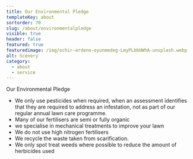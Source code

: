 ```yaml
---
title: Our Environmental Pledge
templateKey: about
sortorder: 70
slug: /about/environmentalpledge
visible: true
header: false
featured: true
featuredimage: /img/ochir-erdene-oyunmedeg-LmyPLbbUWhA-unsplash.webp
alt: Scenery
category:
  - about
  - service
---
```


Our Environmental Pledge

- We only use pesticides when required, when an assessment identifies that they
  are required to address an infestation, not as part of our regular annual lawn
  care programme.
- Many of our fertilisers are semi or fully organic
- we specialise in mechanical treatments to improve your lawn
- We do not use high nitrogen fertilisers
- We recycle the waste taken from scarification.
- We only spot treat weeds where possible to reduce the amount of herbicides
  used
